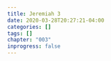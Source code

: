 ```yaml
---
title: Jeremiah 3
date: 2020-03-28T20:27:21-04:00
categories: []
tags: []
chapter: "003"
inprogress: false
---
```


